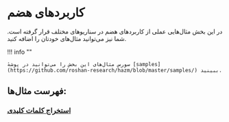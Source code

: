 # کاربردهای هضم

در این بخش مثال‌هایی عملی از کاربردهای هضم در سناریوهای مختلف قرار گرفته است. شما نیز می‌توانید مثال‌های خودتان را اضافه کنید.

!!! info ""

    سورس مثال‌های این بخش را می‌توانید در پوشهٔ [samples](https://github.com/roshan-research/hazm/blob/master/samples/) ببینید.

## فهرست مثال‌ها:

### [استخراج کلمات کلیدی](./keyword_extraction.md)
